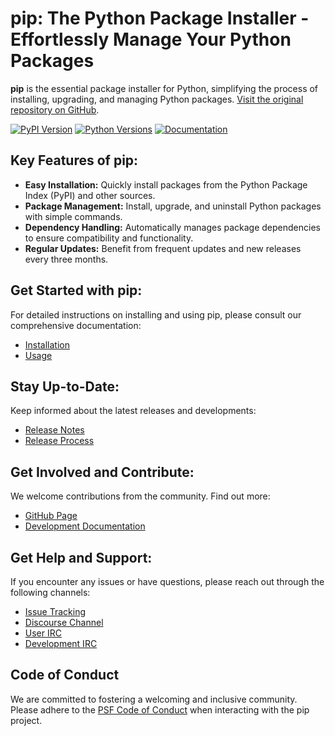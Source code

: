 # pip: The Python Package Installer - Effortlessly Manage Your Python Packages

**pip** is the essential package installer for Python, simplifying the process of installing, upgrading, and managing Python packages.  [Visit the original repository on GitHub](https://github.com/pypa/pip).

[![PyPI Version](https://img.shields.io/pypi/v/pip.svg)](https://pypi.org/project/pip/)
[![Python Versions](https://img.shields.io/pypi/pyversions/pip)](https://pypi.org/project/pip)
[![Documentation](https://readthedocs.org/projects/pip/badge/?version=latest)](https://pip.pypa.io/en/latest)

## Key Features of pip:

*   **Easy Installation:** Quickly install packages from the Python Package Index (PyPI) and other sources.
*   **Package Management:**  Install, upgrade, and uninstall Python packages with simple commands.
*   **Dependency Handling:** Automatically manages package dependencies to ensure compatibility and functionality.
*   **Regular Updates:** Benefit from frequent updates and new releases every three months.

## Get Started with pip:

For detailed instructions on installing and using pip, please consult our comprehensive documentation:

*   [Installation](https://pip.pypa.io/en/stable/installation/)
*   [Usage](https://pip.pypa.io/en/stable/)

## Stay Up-to-Date:

Keep informed about the latest releases and developments:

*   [Release Notes](https://pip.pypa.io/en/stable/news.html)
*   [Release Process](https://pip.pypa.io/en/latest/development/release-process/)

## Get Involved and Contribute:

We welcome contributions from the community. Find out more:

*   [GitHub Page](https://github.com/pypa/pip)
*   [Development Documentation](https://pip.pypa.io/en/latest/development)

## Get Help and Support:

If you encounter any issues or have questions, please reach out through the following channels:

*   [Issue Tracking](https://github.com/pypa/pip/issues)
*   [Discourse Channel](https://discuss.python.org/c/packaging)
*   [User IRC](https://kiwiirc.com/nextclient/#ircs://irc.libera.chat:+6697/pypa)
*   [Development IRC](https://kiwiirc.com/nextclient/#ircs://irc.libera.chat:+6697/pypa-dev)

## Code of Conduct

We are committed to fostering a welcoming and inclusive community. Please adhere to the [PSF Code of Conduct](https://github.com/pypa/.github/blob/main/CODE_OF_CONDUCT.md) when interacting with the pip project.